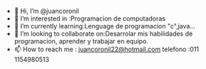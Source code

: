 - 👋 Hi, I’m @juancoronil
- 👀 I’m interested in :Programacion de  computadoras
- 🌱 I’m currently learning:Lenguage de programacion "c",java...      
- 💞️ I’m looking to collaborate on:Desarrolar mis habilidades de programacion, aprender y trabajar en equipo.
- 📫 How to reach me : juancoronil22@hotmail.com  telefono :011 1154980513

<!---
juancoronil/juancoronil is a ✨ special ✨ repository because its `README.md` (this file) appears on your GitHub profile.
You can click the Preview link to take a look at your changes.
--->
